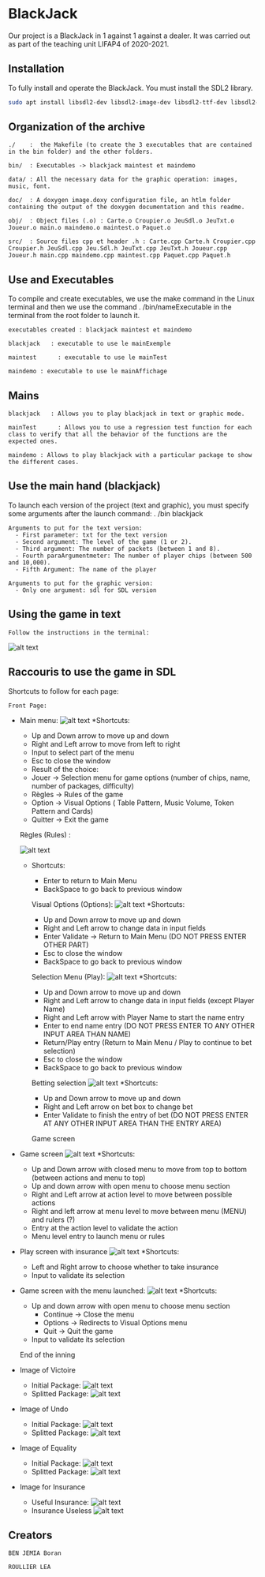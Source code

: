 # BlackJack

Our project is a BlackJack in 1 against 1 against a dealer. It was carried out as part of the teaching unit LIFAP4 of 2020-2021.

## Installation 

To fully install and operate the BlackJack. You must install the SDL2 library. 
```bash
sudo apt install libsdl2-dev libsdl2-image-dev libsdl2-ttf-dev libsdl2-mixer-dev imagemagick
```

## Organization of the archive

 
    ./    :  the Makefile (to create the 3 executables that are contained in the bin folder) and the other folders.

	bin/  : Executables -> blackjack maintest et maindemo

	data/ : All the necessary data for the graphic operation: images, music, font.

	doc/  : A doxygen image.doxy configuration file, an htlm folder containing the output of the doxygen documentation and this readme.

	obj/  : Object files (.o) : Carte.o Croupier.o JeuSdl.o JeuTxt.o Joueur.o main.o maindemo.o maintest.o Paquet.o
	
	src/  : Source files cpp et header .h : Carte.cpp Carte.h Croupier.cpp Croupier.h JeuSdl.cpp Jeu.Sdl.h JeuTxt.cpp JeuTxt.h Joueur.cpp Joueur.h main.cpp maindemo.cpp maintest.cpp Paquet.cpp Paquet.h
	
	
## Use and Executables

To compile and create executables, we use the make command in the Linux terminal and then we use the command . /bin/nameExecutable in the terminal from the root folder to launch it.
    
    executables created : blackjack maintest et maindemo
    
    blackjack   : executable to use le mainExemple
    
    maintest      : executable to use le mainTest
    
    maindemo : executable to use le mainAffichage
    
## Mains 

    blackjack   : Allows you to play blackjack in text or graphic mode.
    
    mainTest      : Allows you to use a regression test function for each class to verify that all the behavior of the functions are the expected ones.
    
    maindemo : Allows to play blackjack with a particular package to show the different cases.
    
## Use the main hand (blackjack)

To launch each version of the project (text and graphic), you must specify some arguments after the launch command: . /bin blackjack

    Arguments to put for the text version: 
      - First parameter: txt for the text version
      - Second argument: The level of the game (1 or 2).
      - Third argument: The number of packets (between 1 and 8).
      - Fourth paraArgumentmeter: The number of player chips (between 500 and 10,000).
      - Fifth Argument: The name of the player
      
    Arguments to put for the graphic version:
      - Only one argument: sdl for SDL version 

## Using the game in text

    Follow the instructions in the terminal: 
    
 ![alt text](https://zupimages.net/up/21/18/00s7.png)
        
## Raccouris to use the game in SDL
Shortcuts to follow for each page: 

    Front Page: 
- Main menu: 
  ![alt text](https://zupimages.net/up/21/18/0qtx.png)
  *Shortcuts: 
    - Up and Down arrow to move up and down
    - Right and Left arrow to move from left to right
    - Input to select part of the menu
    - Esc to close the window
    - Result of the choice: 
    - Jouer -> Selection menu for game options (number of chips, name, number of packages, difficulty)
    - Règles -> Rules of the game
    - Option -> Visual Options ( Table Pattern, Music Volume, Token Pattern and Cards)
    - Quitter -> Exit the game


    Règles (Rules) :
    
  ![alt text](https://zupimages.net/up/21/18/6u6a.png)
  * Shortcuts: 
    - Enter to return to Main Menu
    - BackSpace to go back to previous window

    Visual Options (Options):
  ![alt text](https://zupimages.net/up/21/18/21np.png)
  *Shortcuts: 
    - Up and Down arrow to move up and down
    - Right and Left arrow to change data in input fields
    - Enter Validate -> Return to Main Menu (DO NOT PRESS ENTER OTHER PART)
    - Esc to close the window
    - BackSpace to go back to previous window


    Selection Menu (Play):
  ![alt text](https://zupimages.net/up/21/18/scnm.png)
  *Shortcuts: 
    - Up and Down arrow to move up and down
    - Right and Left arrow to change data in input fields (except Player Name)
    - Right and Left arrow with Player Name to start the name entry
    - Enter to end name entry (DO NOT PRESS ENTER TO ANY OTHER INPUT AREA THAN NAME)
    - Return/Play entry (Return to Main Menu / Play to continue to bet selection)
    - Esc to close the window
    - BackSpace to go back to previous window


    Betting selection
   ![alt text](https://zupimages.net/up/21/18/1pw8.png)
   *Shortcuts: 
     - Up and Down arrow to move up and down
     - Right and Left arrow on bet box to change bet
     - Enter Validate to finish the entry of bet (DO NOT PRESS ENTER AT ANY OTHER INPUT AREA THAN THE ENTRY AREA)


    Game screen
- Game screen
  ![alt text](https://zupimages.net/up/21/18/ufjl.png) 
  *Shortcuts: 
    - Up and Down arrow with closed menu to move from top to bottom (between actions and menu to top)
    - Up and down arrow with open menu to choose menu section
    - Right and Left arrow at action level to move between possible actions
    - Right and left arrow at menu level to move between menu (MENU) and rulers (?)
    - Entry at the action level to validate the action
    - Menu level entry to launch menu or rules

- Play screen with insurance 
  ![alt text](https://zupimages.net/up/21/18/a05o.png)
  *Shortcuts: 
    - Left and Right arrow to choose whether to take insurance
    - Input to validate its selection

- Game screen with the menu launched:
   ![alt text](https://zupimages.net/up/21/18/03gb.png)
   *Shortcuts:
     - Up and down arrow with open menu to choose menu section
        * Continue -> Close the menu
        * Options -> Redirects to Visual Options menu
        * Quit -> Quit the game
     - Input to validate its selection 

  
    End of the inning
- Image of Victoire
    * Initial Package: ![alt text](https://zupimages.net/up/21/18/t6c4.bmp)
    * Splitted Package: ![alt text](https://zupimages.net/up/21/18/p0as.bmp)

- Image of Undo
    * Initial Package: ![alt text](https://zupimages.net/up/21/18/q8xi.bmp)
    * Splitted Package: ![alt text](https://zupimages.net/up/21/18/4h9r.bmp)

- Image of Equality
    * Initial Package: ![alt text](https://zupimages.net/up/21/18/4jja.bmp)
    * Splitted Package: ![alt text](https://zupimages.net/up/21/18/gp18.bmp)

- Image for Insurance 
    * Useful Insurance: ![alt text](https://zupimages.net/up/21/18/lqjs.bmp)
    * Insurance Useless ![alt text](https://zupimages.net/up/21/18/h4ev.bmp)

    
## Creators

    
    BEN JEMIA Boran
    
    ROULLIER LEA
    
    

    
    
